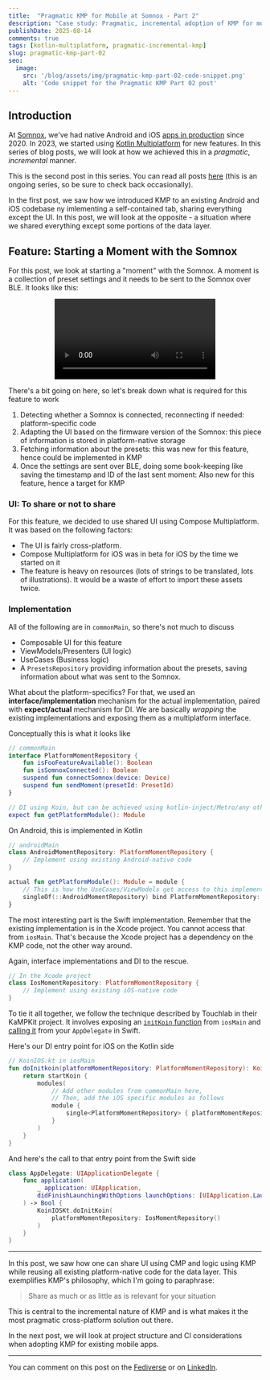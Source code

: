 ```yaml
---
title:  "Pragmatic KMP for Mobile at Somnox - Part 2"
description: "Case study: Pragmatic, incremental adoption of KMP for mobile at Somnox. Part 2: Sharing UI while retaining platform-specific data layers"
publishDate: 2025-08-14
comments: true
tags: [kotlin-multiplatform, pragmatic-incremental-kmp]
slug: pragmatic-kmp-part-02
seo:
  image:
    src: '/blog/assets/img/pragmatic-kmp-part-02-code-snippet.png'
    alt: 'Code snippet for the Pragmatic KMP Part 02 post'
---
```


## Introduction

At [Somnox](https://somnox.com/), we've had native Android and iOS [apps in production](https://somnox.com/app/) since 2020. In 2023, we started using [Kotlin Multiplatform](https://www.jetbrains.com/kotlin-multiplatform/) for new features. In this series of blog posts, we will look at how we achieved this in a _pragmatic_, _incremental_ manner. 

This is the second post in this series. You can read all posts [here](/tags/pragmatic-incremental-kmp) (this is an ongoing series, so be sure to check back occasionally).

In the first post, we saw how we introduced KMP to an existing Android and iOS codebase ny imlementing a self-contained tab, sharing everything except the UI. In this post, we will look at the opposite - a situation where we shared everything except some portions of the data layer.

## Feature: Starting a Moment with the Somnox

For this post, we look at starting a "moment" with the Somnox. A moment is a collection of preset settings and it needs to be sent to the Somnox over BLE. It looks like this:

<video src="/blog/assets/video/somnox-moments-feature.webm" alt="Screenshot of the Somnox moment feature" width="320" controls style="display: block; margin: auto;"></video>

There's a bit going on here, so let's break down what is required for this feature to work
1. Detecting whether a Somnox is connected, reconnecting if needed: platform-specific code
2. Adapting the UI based on the firmware version of the Somnox: this piece of information is stored in platform-native storage
3. Fetching information about the presets: this was new for this feature, hence could be implemented in KMP
4. Once the settings are sent over BLE, doing some book-keeping like saving the timestamp and ID of the last sent moment: Also new for this feature, hence a target for KMP

### UI: To share or not to share

For this feature, we decided to use shared UI using Compose Multiplatform. It was based on the following factors:
- The UI is fairly cross-platform. 
- Compose Multiplatform for iOS was in beta for iOS by the time we started on it
- The feature is heavy on resources (lots of strings to be translated, lots of illustrations). It would be a waste of effort to import these assets twice.

### Implementation

All of the following are in `commonMain`, so there's not much to discuss
- Composable UI for this feature
- ViewModels/Presenters (UI logic)
- UseCases (Business logic)
- A `PresetsRepository` providing information about the presets, saving information about what was sent to the Somnox.

What about the platform-specifics? For that, we used an **interface/implementation** mechanism for the actual implementation, paired with **expect/actual** mechanism for DI. We are basically _wrapping_ the existing implementations and exposing them as a multiplatform interface.

Conceptually this is what it looks like
```kotlin
// commonMain
interface PlatformMomentRepository {
    fun isFooFeatureAvailable(): Boolean
    fun isSomnoxConnected(): Boolean
    suspend fun connectSomnox(device: Device)
    suspend fun sendMoment(presetId: PresetId)
}

// DI using Koin, but can be achieved using kotlin-inject/Metro/any other DI
expect fun getPlatformModule(): Module
```

On Android,  this is implemented in Kotlin
```kotlin
// androidMain
class AndroidMomentRepository: PlatformMomentRepository {
    // Implement using existing Android-native code
}

actual fun getPlatformModule(): Module = module {
    // This is how the UseCases/ViewModels get access to this implementation
    singleOf(::AndroidMomentRepository) bind PlatformMomentRepository::class 
}
```

The most interesting part is the Swift implementation. Remember that the existing implementation is in the Xcode project. You cannot access that from `iosMain`. That's because the Xcode project has a dependency on the KMP code, not the other way around.

Again, interface implementations and DI to the rescue.
```swift
// In the Xcode project
class IosMomentRepository: PlatformMomentRepository {
    // Implement using existing iOS-native code
}
```

To tie it all together, we follow the technique described by Touchlab in their KaMPKit project. It involves exposing an [`initKoin` function](https://github.com/touchlab/KaMPKit/blob/f8cfe225d64f36ead55bb9a2db6e74a28435226f/shared/src/iosMain/kotlin/co/touchlab/kampkit/KoinIOS.kt) from `iosMain` and [calling it](https://github.com/touchlab/KaMPKit/blob/f8cfe225d64f36ead55bb9a2db6e74a28435226f/ios/KaMPKitiOS/Koin.swift) from your `AppDelegate` in Swift.

Here's our DI entry point for iOS on the Kotlin side

```kotlin
// KoinIOS.kt in iosMain
fun doInitkoin(platformMomentRepository: PlatformMomentRepository): KoinApplication {
    return startKoin {
        modules(
            // Add other modules from commonMain here,
            // Then, add the iOS specific modules as follows
            module {
                single<PlatformMomentRepository> { platformMomentRepository }
            }
        )
    }
}
```

And here's the call to that entry point from the Swift side
```swift
class AppDelegate: UIApplicationDelegate {
    func application(
        _ application: UIApplication, 
        didFinishLaunchingWithOptions launchOptions: [UIApplication.LaunchOptionsKey: Any]?
    ) -> Bool {
        KoinIOSKt.doInitKoin(
            platformMomentRepository: IosMomentRepository()
        )
    }
}
```

----
In this post, we saw how one can share UI using CMP and logic using KMP while reusing all existing platform-native code for the data layer. This exemplifies KMP's philosophy, which I'm going to paraphrase:
> Share as much or as little as is relevant for your situation

This is central to the incremental nature of KMP and is what makes it the most pragmatic cross-platform solution out there.

In the next post, we will look at project structure and CI considerations when adopting KMP for existing mobile apps.

----
You can comment on this post on the [Fediverse](https://androiddev.social/@kiranrao/115031312273006169) or on [LinkedIn](https://www.linkedin.com/posts/activity-7362005076753764352-dwrU).